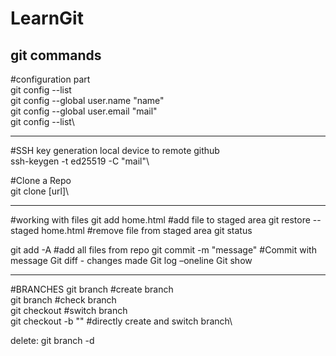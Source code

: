 # LearnGit
git commands 
-------------------------

#configuration part\
git config --list\
git config --global user.name "name"\
git config --global user.email "mail"\
git config --list\

-------------------------

#SSH key generation local device to remote github\
ssh-keygen -t ed25519 -C "mail"\

#Clone a Repo\
git clone [url]\

-------------------

#working with files
git add home.html #add file to staged area
git restore --staged home.html #remove file from staged area
git status

git add -A #add all files from repo
git commit -m "message" #Commit with message
Git diff - changes made
Git log –oneline
Git show <commit id>

--------------------

#BRANCHES
git branch <branch name> #create branch\
git branch #check branch\
git checkout <branch name> #switch branch\
git checkout -b "<branch name>" #directly create and switch branch\

delete:
git branch -d <branch name>







